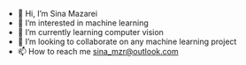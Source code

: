 - 👋 Hi, I’m Sina Mazarei
- 👀 I’m interested in machine learning
- 🌱 I’m currently learning computer vision
- 💞️ I’m looking to collaborate on any machine learning project
- 📫 How to reach me sina_mzr@outlook.com

<!---
sina-mzr/sina-mzr is a ✨ special ✨ repository because its `README.md` (this file) appears on your GitHub profile.
You can click the Preview link to take a look at your changes.
--->
